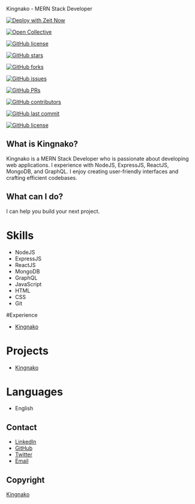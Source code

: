 Kingnako - MERN Stack Developer

[![Deploy with Zeit Now](https://zeit.co/buttons/github.svg)](https://zeit.co/now)

[![Open Collective](https://opencollective.com/kingnako.svg)](https://opencollective.com/kingnako)

[![GitHub license](https://img.shields.io/github/license/kingnako/kingnako.svg)](https://github.com/kingnako/kingnako/blob/main/LICENSE)

[![GitHub stars](https://img.shields.io/github/stars/kingnako/kingnako.svg)](https://github.com/kingnako/kingnako/stargazers)

[![GitHub forks](https://img.shields.io/github/forks/kingnako/kingnako.svg)](https://github.com/kingnako/kingnako/network)

[![GitHub issues](https://img.shields.io/github/issues/kingnako/kingnako.svg)](https://github.com/kingnako/kingnako/issues)

[![GitHub PRs](https://img.shields.io/github/issues-pr/kingnako/kingnako.svg)](https://github.com/kingnako/kingnako/pulls)

[![GitHub contributors](https://img.shields.io/github/contributors/kingnako/kingnako.svg)](https://github.com/kingnako/kingnako/graphs/contributors)

[![GitHub last commit](https://img.shields.io/github/last-commit/kingnako/kingnako.svg)](https://github.com/kingnako/kingnako/commits)

[![GitHub license](https://img.shields.io/github/license/kingnako/kingnako.svg)](https://github.com/kingnako/kingnako/blob/main/LICENSE)

## What is Kingnako?

Kingnako is a MERN Stack Developer who is passionate about developing web applications.
I experience with NodeJS, ExpressJS, ReactJS, MongoDB, and GraphQL.
I enjoy creating user-friendly interfaces and crafting efficient codebases.

## What can I do?

I can help you build your next project.

# Skills

- NodeJS
- ExpressJS
- ReactJS
- MongoDB
- GraphQL
- JavaScript
- HTML
- CSS
- Git

#Experience

- [Kingnako](https://kingnako.netlify.app/)

# Projects

- [Kingnako](https://kingnako.netlify.app/)

# Languages

- English

## Contact

- [LinkedIn](https://www.linkedin.com/in/kingnako/)
- [GitHub](https://github.com/kingnako)
- [Twitter](https://twitter.com/_kingnako)
- [Email](minakowilliams520gmail.com)

## Copyright

[Kingnako](https://kingnako.netlify.app/)
